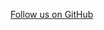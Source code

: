 <!-- Place this tag where you want the button to render. -->
<a class="github-button" href="https://github.com/dpopp07/bartop" data-size="large" aria-label="Star dpopp07/bartop on GitHub">Follow us on GitHub</a>

<!-- Place this tag in your head or just before your close body tag. -->
<script async defer src="https://buttons.github.io/buttons.js"></script>

